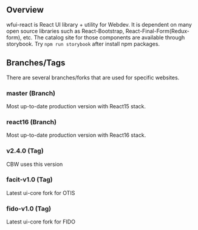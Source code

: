 ## Overview
wfui-react is React UI library + utility for Webdev. It is dependent on many open source libraries such as React-Bootstrap, React-Final-Form(Redux-form), etc.
The catalog site for those components are available through storybook. Try ```npm run storybook``` after install npm packages.

## Branches/Tags
There are several branches/forks that are used for specific websites.

### master (Branch)
Most up-to-date production version with React15 stack.

### react16 (Branch) 
Most up-to-date production version with React16 stack.

### v2.4.0 (Tag)
CBW uses this version 

### facit-v1.0 (Tag)
Latest ui-core fork for OTIS

### fido-v1.0 (Tag)
Latest ui-core fork for FIDO

